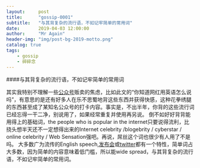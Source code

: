 ```yaml
---
layout:     post 
title:      "gossip-0001"
subtitle:   "与其背复杂的流行语，不如记牢简单的常用词"
date:       2019-04-03 12:00:00
author:     "Mr Again"
header-img: "img/post-bg-2019-motto.png"
catalog: true
tags:
    - gossip
    - 碎碎念
---
```


####与其背复杂的流行语，不如记牢简单的常用词

其实我特别不理解一些[公众号](https://mp.weixin.qq.com/s/H6miqtvim9h-MLsux1w48g)贩卖的焦虑，比如此文的“你知道网红用英语怎么说吗”，有意思的是还有好多人在乐不思蜀地背这些东西并获得快感，这种花拳绣腿的东西甚至成了某知名公众号的打卡内容。事实是，不出半年，你背的这些流行词已经忘得一干二净，别说用了，如果经常重复并使用再另说。
倒不如好好背背能用得上的基础词，the people who is popular in the internet只要说得流利，比挠头想半天还不一定想得出来的Internet celebrity /blogebrity / cyberstar / online celebrity / Web Sensation强吧。再说，屌丝这个词也很少有人用了不是吗。
大多数广为流传的English speech,[发布会](https://www.bilibili.com/video/av33517755/)或[twitter](https://twitter.com/realdonaldtrump/status/1113164899251830786?s=21)都有一个特性，简单词占大多数，因为简单的内容意味着低门槛，所以能wide spread，与其背复杂的流行语，不如记牢简单的常用词。